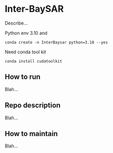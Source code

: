 # Inter-BaySAR

Describe...

Python env 3.10 and 

`conda create -n InterBaysar python=3.10 --yes`

Need conda tool kit

`conda install cudatoolkit`

## How to run

Blah...

## Repo description

Blah...

## How to maintain

Blah...